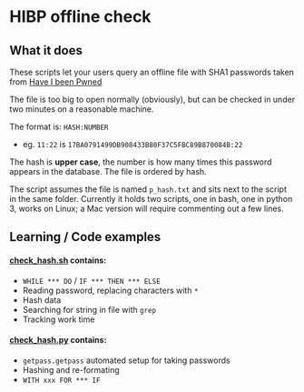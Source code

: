 # HIBP offline check

## What it does
These scripts let your users query an offline file with SHA1 passwords taken from [Have I been Pwned](https://haveibeenpwned.com/Passwords)

The file is too big to open normally (obviously), but can be checked in under two minutes on a reasonable machine.

The format is: `HASH:NUMBER`
 - eg. `11:22` is `17BA0791499DB908433B80F37C5FBC89B870084B:22`

The hash is **upper case**, the number is how many times this password appears in the database.
The file is ordered by hash.

The script assumes the file is named `p_hash.txt` and sits next to the script in the same folder.
Currently it holds two scripts, one in bash, one in python 3, works on Linux; a Mac version will require commenting out a few lines.

## Learning / Code examples
#### [check_hash.sh](https://github.com/Landsil/haveibeenpwned-password-check/blob/master/check_hash.sh) contains:
 - `WHILE *** DO` / `IF *** THEN *** ELSE`
 - Reading password, replacing characters with `*`
 - Hash data
 - Searching for string in file with `grep`
 - Tracking work time
 
#### [check_hash.py](https://github.com/Landsil/haveibeenpwned-password-check/blob/master/check_hash.py) contains:
 - `getpass.getpass` automated setup for taking passwords
 - Hashing and re-formating
 - `WITH xxx FOR *** IF`
 
